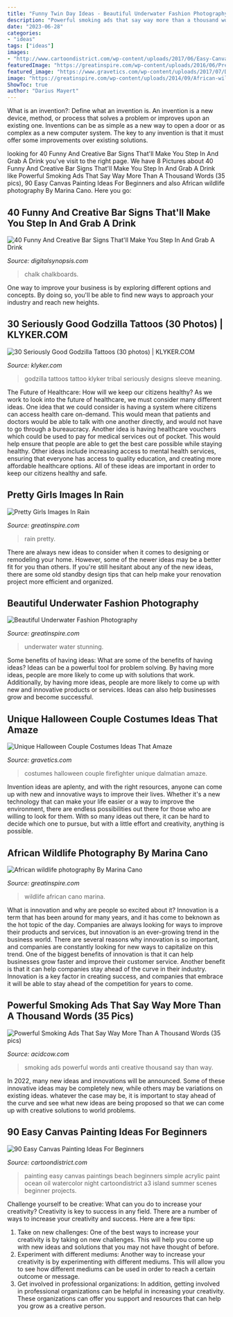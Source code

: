 ```yaml
---
title: "Funny Twin Day Ideas - Beautiful Underwater Fashion Photography"
description: "Powerful smoking ads that say way more than a thousand words (35 pics)"
date: "2023-06-28"
categories:
- "ideas"
tags: ["ideas"]
images:
- "http://www.cartoondistrict.com/wp-content/uploads/2017/06/Easy-Canvas-Painting-Ideas-For-Beginners17-1.jpg"
featuredImage: "https://greatinspire.com/wp-content/uploads/2016/06/Pretty-Girls-Images-In-Rain-11.jpg"
featured_image: "https://www.gravetics.com/wp-content/uploads/2017/07/Dalmatian-Firefighter.jpg"
image: "https://greatinspire.com/wp-content/uploads/2014/09/African-wildlife-photography-By-Marina-Cano-18.jpg"
ShowToc: true
author: "Darius Mayert"
---
```



What is an invention?: Define what an invention is.
An invention is a new device, method, or process that solves a problem or improves upon an existing one. Inventions can be as simple as a new way to open a door or as complex as a new computer system. The key to any invention is that it must offer some improvements over existing solutions.

	

		
looking for 40 Funny And Creative Bar Signs That&#039;ll Make You Step In And Grab A Drink you've visit to the right page. We have 8 Pictures about 40 Funny And Creative Bar Signs That&#039;ll Make You Step In And Grab A Drink like Powerful Smoking Ads That Say Way More Than A Thousand Words (35 pics), 90 Easy Canvas Painting Ideas For Beginners and also African wildlife photography By Marina Cano. Here you go:
		
    
## 40 Funny And Creative Bar Signs That&#039;ll Make You Step In And Grab A Drink

<img loading=lazy src="https://digitalsynopsis.com/wp-content/uploads/2015/02/funny-creative-bar-signs-34.jpg" onerror="this.onerror=null;this.src='https://tse1.mm.bing.net/th?id=OIP._Q9F9a375DngDyfMxcK-aQHaJ4&amp;pid=15.1';" alt="40 Funny And Creative Bar Signs That&#039;ll Make You Step In And Grab A Drink">

_Source: digitalsynopsis.com_

>chalk chalkboards. 

	

One way to improve your business is by exploring different options and concepts. By doing so, you'll be able to find new ways to approach your industry and reach new heights.

    
## 30 Seriously Good Godzilla Tattoos (30 Photos) | KLYKER.COM

<img loading=lazy src="https://klyker.com/wp-content/uploads/2014/05/Godzilla-tattoos-30.jpg" onerror="this.onerror=null;this.src='https://tse4.mm.bing.net/th?id=OIP.aIKgqK60ajjW-bx6PGeMygHaJ4&amp;pid=15.1';" alt="30 Seriously Good Godzilla Tattoos (30 photos) | KLYKER.COM">

_Source: klyker.com_

>godzilla tattoos tattoo klyker tribal seriously designs sleeve meaning. 

	

The Future of Healthcare: How will we keep our citizens healthy?
As we work to look into the future of healthcare, we must consider many different ideas. One idea that we could consider is having a system where citizens can access health care on-demand. This would mean that patients and doctors would be able to talk with one another directly, and would not have to go through a bureaucracy. Another idea is having healthcare vouchers which could be used to pay for medical services out of pocket. This would help ensure that people are able to get the best care possible while staying healthy. Other ideas include increasing access to mental health services, ensuring that everyone has access to quality education, and creating more affordable healthcare options. All of these ideas are important in order to keep our citizens healthy and safe.

    
## Pretty Girls Images In Rain

<img loading=lazy src="https://greatinspire.com/wp-content/uploads/2016/06/Pretty-Girls-Images-In-Rain-11.jpg" onerror="this.onerror=null;this.src='https://tse4.mm.bing.net/th?id=OIP.eIMdFsjMtqeTh2bIuqavCAAAAA&amp;pid=15.1';" alt="Pretty Girls Images In Rain">

_Source: greatinspire.com_

>rain pretty. 

	

There are always new ideas to consider when it comes to designing or remodeling your home. However, some of the newer ideas may be a better fit for you than others. If you're still hesitant about any of the new ideas, there are some old standby design tips that can help make your renovation project more efficient and organized.

    
## Beautiful Underwater Fashion Photography

<img loading=lazy src="https://greatinspire.com/wp-content/uploads/2016/09/Beautiful-Underwater-Fashion-Photography-18.jpg" onerror="this.onerror=null;this.src='https://tse3.mm.bing.net/th?id=OIP.vGIuO4dRn2LAIl8H9b1_YQHaLH&amp;pid=15.1';" alt="Beautiful Underwater Fashion Photography">

_Source: greatinspire.com_

>underwater water stunning. 

	

Some benefits of having ideas: What are some of the benefits of having ideas?
Ideas can be a powerful tool for problem solving. By having more ideas, people are more likely to come up with solutions that work. Additionally, by having more ideas, people are more likely to come up with new and innovative products or services. Ideas can also help businesses grow and become successful.

    
## Unique Halloween Couple Costumes Ideas That Amaze

<img loading=lazy src="https://www.gravetics.com/wp-content/uploads/2017/07/Dalmatian-Firefighter.jpg" onerror="this.onerror=null;this.src='https://tse2.mm.bing.net/th?id=OIP.2GyKmF6GvnY-WS6n4MIymwHaJ4&amp;pid=15.1';" alt="Unique Halloween Couple Costumes Ideas That Amaze">

_Source: gravetics.com_

>costumes halloween couple firefighter unique dalmatian amaze. 

	

Invention ideas are aplenty, and with the right resources, anyone can come up with new and innovative ways to improve their lives. Whether it's a new technology that can make your life easier or a way to improve the environment, there are endless possibilities out there for those who are willing to look for them. With so many ideas out there, it can be hard to decide which one to pursue, but with a little effort and creativity, anything is possible.

    
## African Wildlife Photography By Marina Cano

<img loading=lazy src="https://greatinspire.com/wp-content/uploads/2014/09/African-wildlife-photography-By-Marina-Cano-18.jpg" onerror="this.onerror=null;this.src='https://tse1.mm.bing.net/th?id=OIP.8k8lCdfnrYo_Z7exV_aOtQHaHa&amp;pid=15.1';" alt="African wildlife photography By Marina Cano">

_Source: greatinspire.com_

>wildlife african cano marina. 

	

What is innovation and why are people so excited about it?
Innovation is a term that has been around for many years, and it has come to beknown as the hot topic of the day. Companies are always looking for ways to improve their products and services, but innovation is an ever-growing trend in the business world. There are several reasons why innovation is so important, and companies are constantly looking for new ways to capitalize on this trend. One of the biggest benefits of innovation is that it can help businesses grow faster and improve their customer service. Another benefit is that it can help companies stay ahead of the curve in their industry. Innovation is a key factor in creating success, and companies that embrace it will be able to stay ahead of the competition for years to come.

    
## Powerful Smoking Ads That Say Way More Than A Thousand Words (35 Pics)

<img loading=lazy src="https://cdn.acidcow.com/pics/20161124/creative_anti_smoking_ads_15.jpg" onerror="this.onerror=null;this.src='https://tse3.mm.bing.net/th?id=OIP.y5EXVS8dNXvODl0nqfkRTQHaLH&amp;pid=15.1';" alt="Powerful Smoking Ads That Say Way More Than A Thousand Words (35 pics)">

_Source: acidcow.com_

>smoking ads powerful words anti creative thousand say than way. 

	

In 2022, many new ideas and innovations will be announced. Some of these innovative ideas may be completely new, while others may be variations on existing ideas. whatever the case may be, it is important to stay ahead of the curve and see what new ideas are being proposed so that we can come up with creative solutions to world problems.

    
## 90 Easy Canvas Painting Ideas For Beginners

<img loading=lazy src="http://www.cartoondistrict.com/wp-content/uploads/2017/06/Easy-Canvas-Painting-Ideas-For-Beginners17-1.jpg" onerror="this.onerror=null;this.src='https://tse2.mm.bing.net/th?id=OIP.vvkeAUxQvgkUVSxEPgOckQHaJ4&amp;pid=15.1';" alt="90 Easy Canvas Painting Ideas For Beginners">

_Source: cartoondistrict.com_

>painting easy canvas paintings beach beginners simple acrylic paint ocean oil watercolor night cartoondistrict a3 island summer scenes beginner projects. 

	

Challenge yourself to be creative: What can you do to increase your creativity?
Creativity is key to success in any field. There are a number of ways to increase your creativity and success. Here are a few tips: 
1. Take on new challenges: One of the best ways to increase your creativity is by taking on new challenges. This will help you come up with new ideas and solutions that you may not have thought of before. 
2. Experiment with different mediums: Another way to increase your creativity is by experimenting with different mediums. This will allow you to see how different mediums can be used in order to reach a certain outcome or message. 
3. Get involved in professional organizations: In addition, getting involved in professional organizations can be helpful in increasing your creativity. These organizations can offer you support and resources that can help you grow as a creative person.


